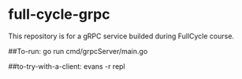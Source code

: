 # full-cycle-grpc
This repository is for a gRPC service builded during FullCycle course.

##To-run:
go run cmd/grpcServer/main.go

##to-try-with-a-client:
evans -r repl